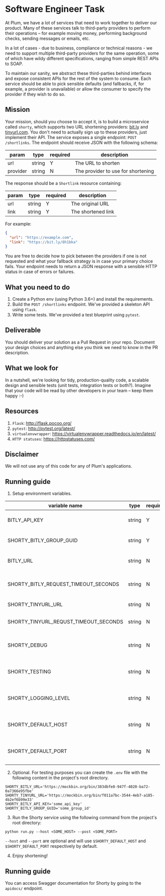 Software Engineer Task
======================

At Plum, we have a lot of services that need to work together to deliver our product. Many of these services talk to
third-party providers to perform their operations – for example moving money, performing background checks, sending
messages or emails, etc.

In a lot of cases - due to business, compliance or technical reasons - we need to support multiple third-party providers
for the same operation, some of which have wildy different specifications, ranging from simple REST APIs to SOAP.

To maintain our sanity, we abstract these third-parties behind interfaces and expose consistent APIs for the rest of the
system to consume. Each service should be able to pick sensible defaults (and fallbacks, if, for example, a provider is
unavailable) or allow the consumer to specify the provider if they wish to do so.

Mission
-------

Your mission, should you choose to accept it, is to build a microservice called `shorty`, which supports two URL
shortening providers: [bit.ly](https://dev.bitly.com/) and [tinyurl.com](https://gist.github.com/MikeRogers0/2907534).
You don't need to actually sign up to these providers, just implement their API. The service exposes a single
endpoint: `POST /shortlinks`. The endpoint should receive JSON with the following schema:

| param    | type   | required | description                        |
|----------|--------|----------|------------------------------------|
| url      | string | Y        | The URL to shorten                 |
| provider | string | N        | The provider to use for shortening |

The response should be a `Shortlink` resource containing:

| param    | type   | required | description                        |
|----------|--------|----------|------------------------------------|
| url      | string | Y        | The original URL                   |
| link     | string | Y        | The shortened link                 |

For example:

```json
{
  "url": "https://example.com",
  "link": "https://bit.ly/8h1bka"
}
```

You are free to decide how to pick between the providers if one is not requested and what your fallback strategy is in
case your primary choice fails. Your endpoint needs to return a JSON response with a sensible HTTP status in case of
errors or failures.

What you need to do
-------------------

1. Create a Python env (using Python 3.6+) and install the requirements.
2. Build the `POST /shortlinks` endpoint. We've provided a skeleton API using `flask`.
3. Write some tests. We've provided a test blueprint using `pytest`.

Deliverable
-----------

You should deliver your solution as a Pull Request in your repo. Document your design choices and anything else you
think we need to know in the PR description.

What we look for
----------------

In a nutshell, we're looking for tidy, production-quality code, a scalable design and sensible tests (unit tests,
integration tests or both?). Imagine that your code will be read by other developers in your team – keep them happy :-)

Resources
---------

1. `Flask`: http://flask.pocoo.org/
2. `pytest`: http://pytest.org/latest/
3. `virtualenvwrapper`: https://virtualenvwrapper.readthedocs.io/en/latest/
4. `HTTP statuses`: https://httpstatuses.com/

Disclaimer
----------

We will not use any of this code for any of Plum's applications.


Running guide
-------------

1. Setup environment variables.

| variable name                         | type   | required | default                      | description                        |
|---------------------------------------|--------|----------|------------------------------|------------------------------------|
| BITLY_API_KEY                         | string | Y        |                              | Bitly service API key.             |
| SHORTY_BITLY_GROUP_GUID               | string | Y        |                              | Bitly group GUID for shortening.   |
| BITLY_URL                             | string | N        | https://api-ssl.bitly.com/v4 | Bitly service base URL.            |
| SHORTY_BITLY_REQUEST_TIMEOUT_SECONDS  | string | N        | 1.0                          | Bitly service request timeout.     |
| SHORTY_TINYURL_URL                    | string | N        | https://tinyurl.com          | Tinyurl base url.                  |
| SHORTY_TINYURL_REQUST_TIMEOUT_SECONDS | string | N        | 1.0                          | Tinyurl request timeout.           |
| SHORTY_DEBUG                          | string | N        | True                         | Run Shorty in debug mode or not.   |
| SHORTY_TESTING                        | string | N        | False                        | Run Shorty in testing mode or not. |
| SHORTY_LOGGING_LEVEL                  | string | N        | DEBUG                        | Shorty service logging level.      |
| SHORTY_DEFAULT_HOST                   | string | N        | 0.0.0.0                      | Default Shorty service host.       |
| SHORTY_DEFAULT_PORT                   | string | N        | 8080                         | Default Shorty service port.       |

2. Optional. For testing purposes you can create the `.env` file with the following content in the project's root
   directory.

```dotenv
SHORTY_BITLY_URL='https://mockbin.org/bin/383dbfe8-947f-4020-ba72-0a7366e95fbe'
SHORTY_TINYURL_URL='https://mockbin.org/bin/f011a7bc-3544-4eb7-a185-4b2ef6b99e33'
SHORTY_BITLY_API_KEY='some_api_key'
SHORTY_BITLY_GROUP_GUID='some_group_id'
```

3. Run the Shorty service using the following command from the project's root directory:

```shell
python run.py --host <SOME_HOST> --post <SOME_PORT>
```

`--host` and `--port` are optional and will use `$SHORTY_DEFAULT_HOST` and `$SHORTY_DEFAULT_PORT` respectively by
default.

4. Enjoy shortening!

Running guide
-------------

You can access Swagger documentation for Shorty by going to the `apidocs/` endpoint.
    